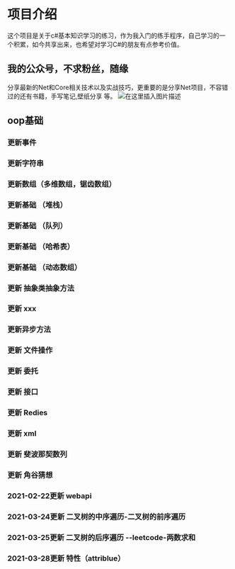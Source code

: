 # 项目介绍
这个项目是关于c#基本知识学习的练习，作为我入门的练手程序，自己学习的一个积累，如今共享出来，也希望对学习C#的朋友有点参考价值。

## 我的公众号，不求粉丝，随缘
 分享最新的Net和Core相关技术以及实战技巧，更重要的是分享Net项目，不容错过的还有书籍，手写笔记,壁纸分享 等。
![在这里插入图片描述](https://img-blog.csdnimg.cn/20201230165308559.png?x-oss-process=image/watermark,type_ZmFuZ3poZW5naGVpdGk,shadow_10,text_aHR0cHM6Ly9ibG9nLmNzZG4ubmV0L3FxXzQwNzMyMzM2,size_1,color_FFFFFF,t_0)


## oop基础



### 更新事件
### 更新字符串
### 更新数组（多维数组，锯齿数组）
### 更新基础 （堆栈）
### 更新基础 （队列）
### 更新基础  （哈希表）
### 更新基础  （动态数组）
### 更新 抽象类抽象方法
### 更新 xxx
### 更新异步方法
### 更新 文件操作
### 更新 委托
### 更新 接口
### 更新 Redies
### 更新 xml
### 更新 斐波那契数列
### 更新 角谷猜想
### 2021-02-22更新 webapi
### 2021-03-24更新 二叉树的中序遍历-二叉树的前序遍历
### 2021-03-25更新 二叉树的后序遍历 --leetcode-两数求和
### 2021-03-28更新  特性（attriblue）



